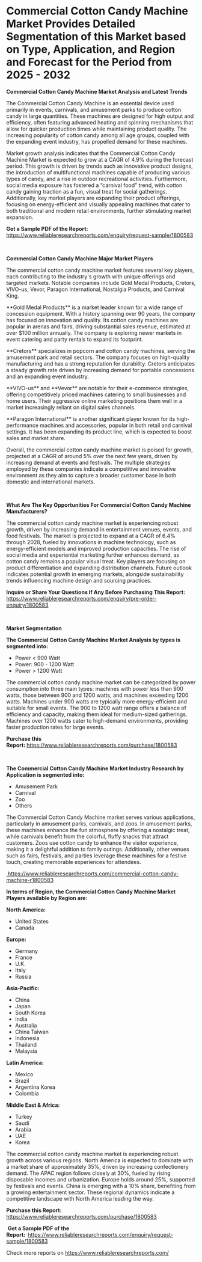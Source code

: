 <p><h1>Commercial Cotton Candy Machine Market Provides Detailed Segmentation of this Market based on Type, Application, and Region and Forecast for the Period from 2025 - 2032</h1></p><p><strong>Commercial Cotton Candy Machine Market Analysis and Latest Trends</strong></p>
<p><p>The Commercial Cotton Candy Machine is an essential device used primarily in events, carnivals, and amusement parks to produce cotton candy in large quantities. These machines are designed for high output and efficiency, often featuring advanced heating and spinning mechanisms that allow for quicker production times while maintaining product quality. The increasing popularity of cotton candy among all age groups, coupled with the expanding event industry, has propelled demand for these machines.</p><p>Market growth analysis indicates that the Commercial Cotton Candy Machine Market is expected to grow at a CAGR of 4.9% during the forecast period. This growth is driven by trends such as innovative product designs, the introduction of multifunctional machines capable of producing various types of candy, and a rise in outdoor recreational activities. Furthermore, social media exposure has fostered a “carnival food” trend, with cotton candy gaining traction as a fun, visual treat for social gatherings. Additionally, key market players are expanding their product offerings, focusing on energy-efficient and visually appealing machines that cater to both traditional and modern retail environments, further stimulating market expansion.</p></p>
<p><strong>Get a Sample PDF of the Report:&nbsp;</strong> <a href="https://www.reliableresearchreports.com/enquiry/request-sample/1800583?utm_campaign=1558&utm_medium=2&utm_source=Github&utm_content=ia&utm_term=10042025&utm_id=commercial-cotton-candy-machine">https://www.reliableresearchreports.com/enquiry/request-sample/1800583</a></p>
<p>&nbsp;</p>
<p><strong>Commercial Cotton Candy Machine Major Market Players</strong></p>
<p><p>The commercial cotton candy machine market features several key players, each contributing to the industry's growth with unique offerings and targeted markets. Notable companies include Gold Medal Products, Cretors, VIVO-us, Vevor, Paragon International, Nostalgia Products, and Carnival King.</p><p>**Gold Medal Products** is a market leader known for a wide range of concession equipment. With a history spanning over 90 years, the company has focused on innovation and quality. Its cotton candy machines are popular in arenas and fairs, driving substantial sales revenue, estimated at over $100 million annually. The company is exploring newer markets in event catering and party rentals to expand its footprint.</p><p>**Cretors** specializes in popcorn and cotton candy machines, serving the amusement park and retail sectors. The company focuses on high-quality manufacturing and has a strong reputation for durability. Cretors anticipates a steady growth rate driven by increasing demand for portable concessions and an expanding event industry.</p><p>**VIVO-us** and **Vevor** are notable for their e-commerce strategies, offering competitively priced machines catering to small businesses and home users. Their aggressive online marketing positions them well in a market increasingly reliant on digital sales channels.</p><p>**Paragon International** is another significant player known for its high-performance machines and accessories, popular in both retail and carnival settings. It has been expanding its product line, which is expected to boost sales and market share.</p><p>Overall, the commercial cotton candy machine market is poised for growth, projected at a CAGR of around 5% over the next few years, driven by increasing demand at events and festivals. The multiple strategies employed by these companies indicate a competitive and innovative environment as they aim to capture a broader customer base in both domestic and international markets.</p></p>
<p>&nbsp;</p>
<p><strong>What Are The Key Opportunities For Commercial Cotton Candy Machine Manufacturers?</strong></p>
<p><p>The commercial cotton candy machine market is experiencing robust growth, driven by increasing demand in entertainment venues, events, and food festivals. The market is projected to expand at a CAGR of 6.4% through 2028, fueled by innovations in machine technology, such as energy-efficient models and improved production capacities. The rise of social media and experiential marketing further enhances demand, as cotton candy remains a popular visual treat. Key players are focusing on product differentiation and expanding distribution channels. Future outlook indicates potential growth in emerging markets, alongside sustainability trends influencing machine design and sourcing practices.</p></p>
<p><strong>Inquire or Share Your Questions If Any Before Purchasing This Report:</strong> <a href="https://www.reliableresearchreports.com/enquiry/pre-order-enquiry/1800583?utm_campaign=1558&utm_medium=2&utm_source=Github&utm_content=ia&utm_term=10042025&utm_id=commercial-cotton-candy-machine">https://www.reliableresearchreports.com/enquiry/pre-order-enquiry/1800583</a></p>
<p>&nbsp;</p>
<p><strong>Market Segmentation</strong></p>
<p><strong>The Commercial Cotton Candy Machine Market Analysis by types is segmented into:</strong></p>
<p><ul><li>Power < 900 Watt</li><li>Power: 900 - 1200 Watt</li><li>Power > 1200 Watt</li></ul></p>
<p><p>The commercial cotton candy machine market can be categorized by power consumption into three main types: machines with power less than 900 watts, those between 900 and 1200 watts, and machines exceeding 1200 watts. Machines under 900 watts are typically more energy-efficient and suitable for small events. The 900 to 1200 watt range offers a balance of efficiency and capacity, making them ideal for medium-sized gatherings. Machines over 1200 watts cater to high-demand environments, providing faster production rates for large events.</p></p>
<p><strong>Purchase this Report:&nbsp;</strong><a href="https://www.reliableresearchreports.com/purchase/1800583?utm_campaign=1558&utm_medium=2&utm_source=Github&utm_content=ia&utm_term=10042025&utm_id=commercial-cotton-candy-machine">https://www.reliableresearchreports.com/purchase/1800583</a></p>
<p>&nbsp;</p>
<p><strong>The Commercial Cotton Candy Machine Market Industry Research by Application is segmented into:</strong></p>
<p><ul><li>Amusement Park</li><li>Carnival</li><li>Zoo</li><li>Others</li></ul></p>
<p><p>The Commercial Cotton Candy Machine market serves various applications, particularly in amusement parks, carnivals, and zoos. In amusement parks, these machines enhance the fun atmosphere by offering a nostalgic treat, while carnivals benefit from the colorful, fluffy snacks that attract customers. Zoos use cotton candy to enhance the visitor experience, making it a delightful addition to family outings. Additionally, other venues such as fairs, festivals, and parties leverage these machines for a festive touch, creating memorable experiences for attendees.</p></p>
<p><a href="https://www.reliableresearchreports.com/commercial-cotton-candy-machine-r1800583?utm_campaign=1558&utm_medium=2&utm_source=Github&utm_content=ia&utm_term=10042025&utm_id=commercial-cotton-candy-machine">&nbsp;https://www.reliableresearchreports.com/commercial-cotton-candy-machine-r1800583</a></p>
<p><strong>In terms of Region, the Commercial Cotton Candy Machine Market Players available by Region are:</strong></p>
<p>
    <p> <strong> North America: </strong>
        <ul>
            <li>United States</li>
            <li>Canada</li>
        </ul>
        </p> 
    <p> <strong> Europe: </strong>
        <ul>
            <li>Germany</li>
            <li>France</li>
            <li>U.K.</li>
            <li>Italy</li>
            <li>Russia</li>
        </ul>
        </p> 
    <p> <strong> Asia-Pacific: </strong>
        <ul>
            <li>China</li>
            <li>Japan</li>
            <li>South Korea</li>
            <li>India</li>
            <li>Australia</li>
            <li>China Taiwan</li>
            <li>Indonesia</li>
            <li>Thailand</li>
            <li>Malaysia</li>
        </ul>
        </p> 
    <p> <strong> Latin America: </strong>
        <ul>
            <li>Mexico</li>
            <li>Brazil</li>
            <li>Argentina Korea</li>
            <li>Colombia</li>
        </ul>
        </p> 
    <p> <strong> Middle East & Africa: </strong>
        <ul>
            <li>Turkey</li>
            <li>Saudi</li>
            <li>Arabia</li>
            <li>UAE</li>
            <li>Korea</li>
        </ul>
    </p>
    </p>
<p><p>The commercial cotton candy machine market is experiencing robust growth across various regions. North America is expected to dominate with a market share of approximately 35%, driven by increasing confectionery demand. The APAC region follows closely at 30%, fueled by rising disposable incomes and urbanization. Europe holds around 25%, supported by festivals and events. China is emerging with a 10% share, benefiting from a growing entertainment sector. These regional dynamics indicate a competitive landscape with North America leading the way.</p></p>
<p><strong>Purchase this Report: </strong><a href="https://www.reliableresearchreports.com/purchase/1800583?utm_campaign=1558&utm_medium=2&utm_source=Github&utm_content=ia&utm_term=10042025&utm_id=commercial-cotton-candy-machine">https://www.reliableresearchreports.com/purchase/1800583</a></p>
<p>&nbsp;<strong>Get a Sample PDF of the Report:&nbsp;&nbsp;</strong><a href="https://www.reliableresearchreports.com/enquiry/request-sample/1800583?utm_campaign=1558&utm_medium=2&utm_source=Github&utm_content=ia&utm_term=10042025&utm_id=commercial-cotton-candy-machine">https://www.reliableresearchreports.com/enquiry/request-sample/1800583</a></p>
<p><strong></strong></p>
<p>Check more reports on <a href="https://www.reliableresearchreports.com/?utm_campaign=1558&utm_medium=2&utm_source=Github&utm_content=ia&utm_term=10042025&utm_id=commercial-cotton-candy-machine">https://www.reliableresearchreports.com/</a></p>